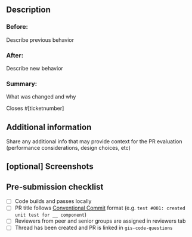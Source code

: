 ## Description

### Before: 
Describe previous behavior

### After: 
Describe new behavior

### Summary: 
What was changed and why

<!-- Example: closes #123 -->
 Closes #[ticketnumber]
 
## Additional information

Share any additional info that may provide context for the PR evaluation (performance considerations, design choices, etc)

## [optional] Screenshots

  <!-- Include before/after visuals if applicable -->

## Pre-submission checklist

- [ ] Code builds and passes locally
- [ ] PR title follows [Conventional Commit](https://www.conventionalcommits.org/en/v1.0.0/) format (e.g. `test #001: created unit test for __ component`)
- [ ] Reviewers from peer and senior groups are assigned in reviewers tab
- [ ] Thread has been created and PR is linked in `gis-code-questions`
